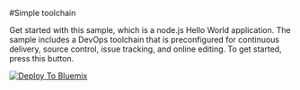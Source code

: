 #Simple toolchain

Get started with this sample, which is a node.js Hello World application. The sample includes a DevOps toolchain that is preconfigured for continuous delivery, source control, issue tracking, and online editing.
To get started, press this button.

[![Deploy To Bluemix](https://bluemix.net/deploy/button.png)](https://daily-console.stage1.ng.bluemix.net/develop/setup/deploy/?repository=https%3A//github.com/HadarH/simple-toolchain-hello)

<!--
To follow a tutorial on using this toolchain and sample to learn how to add tools and make code changes, please see <a href="x">Simple toolchain tutorial</a>
